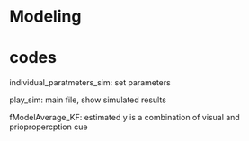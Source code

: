 # Modeling
# codes
individual_paratmeters_sim: set parameters

play_sim: main file, show simulated results

fModelAverage_KF: estimated y is a combination of visual and priopropercption cue
